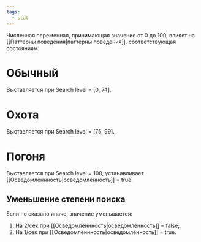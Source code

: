 ```yaml
---
tags:
  - stat
---
```

Численная переменная, принимающая значение от 0 до 100, влияет на [[Паттерны поведения|паттерны поведения]]. соответствующая состояниям:
# Обычный
Выставляется при Search level = [0, 74].
# Охота
Выставляется при Search level = [75, 99].
# Погоня
Выставляется при Search level = 100, устанавливает [[Осведомлённность|осведомлённость]] = true.

## Уменьшение степени поиска
Если не сказано иначе, значение уменьшается:  
1) На 2/сек при [[Осведомлённность|осведомлённость]] = false;
3) На 1/сек при [[Осведомлённность|осведомлённость]] = true.